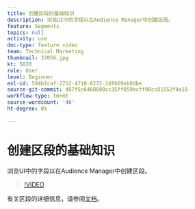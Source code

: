 ```yaml
---
title: 创建区段的基础知识
description: 浏览UI中的字段以在Audience Manager中创建区段。
feature: Segments
topics: null
activity: use
doc-type: feature video
team: Technical Marketing
thumbnail: 37056.jpg
kt: 5820
role: User
level: Beginner
exl-id: 594b1caf-2752-4710-8272-2df669eb8dbe
source-git-commit: d87f5c6468600cc35ff059bcff98cc81552f4a10
workflow-type: tm+mt
source-wordcount: '48'
ht-degree: 0%

---
```


# 创建区段的基础知识

浏览UI中的字段以在Audience Manager中创建区段。

>[!VIDEO](https://video.tv.adobe.com/v/37056/?quality=12&learn=on)

有关区段的详细信息，请参阅[文档](https://experienceleague.adobe.com/docs/audience-manager/user-guide/features/segments/segments-purpose.html?lang=zh-Hans)。
